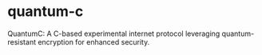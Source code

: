 # quantum-c
QuantumC: A C-based experimental internet protocol leveraging quantum-resistant encryption for enhanced security.
